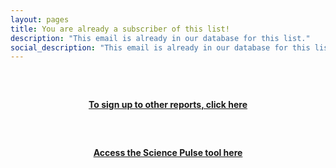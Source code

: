 ```yaml
---
layout: pages
title: You are already a subscriber of this list!
description: "This email is already in our database for this list."
social_description: "This email is already in our database for this list"
---
```


<style>
h4{
text-align:center;
margin-top: 60px
}
</style>

#### [To sign up to other reports, click here](reports)

#### [Access the Science Pulse tool here](app)
